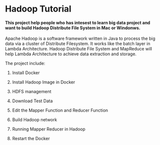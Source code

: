 # Hadoop Tutorial

#### This project help people who has intesest to learn big data project and want to build Hadoop Distribute File System in Mac or Windonws.

Apache Hadoop is a software framework written in Java to process the big data via a cluster of Distribute Filesystem. It works like the batch layer in Lambda Architecture. Hadoop Distribute File System and MapReduce will help Lambda Architecture to achieve data extraction and storage.

The project include: 

1. Install Docker
	
2. Install Hadoop Image in Docker
	
3. HDFS management

4. Download Test Data

5. Edit the Mapper Function and Reducer Function

6. Build Hadoop network

7. Running Mapper Reducer in Hadoop
	
8. Restart the Docker

